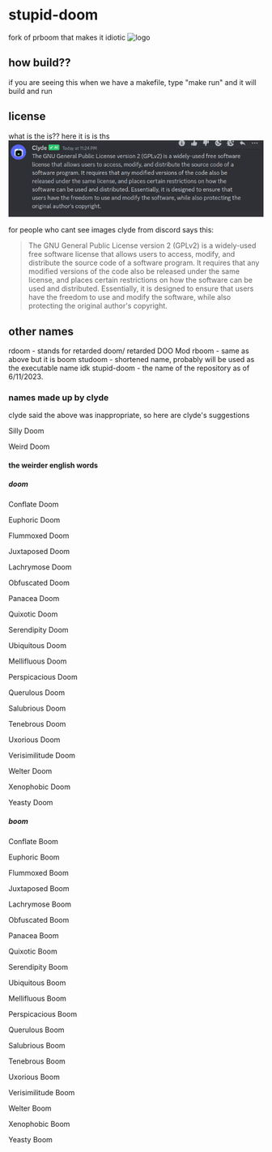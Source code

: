 # stupid-doom
fork of prboom that makes it idiotic
![logo](https://github.com/nickplj12/stupid-doom/assets/78268270/34a22f9c-fef6-4eec-b739-7aa9f09da01f)

## how build??
if you are seeing this when we have a makefile, type "make run" and it will build and run

## license
what is the is??
 here it is is ths\
![gnu general public license explained by a rat](https://github.com/nickplj12/stupid-doom/blob/master/what.png?raw=true)

for  people who cant see images
clyde from discord says this:

> The GNU General Public License version 2 (GPLv2) is a widely-used free software license that allows users to access, modify, and distribute the source code of a software program. It requires that any modified versions of the code also be released under the same license, and places certain restrictions on how the software can be used and distributed. Essentially, it is designed to ensure that users have the freedom to use and modify the software, while also protecting the original author's copyright.


## other names
rdoom - stands for retarded doom/ retarded DOO Mod
rboom - same as above but it is boom
studoom - shortened name, probably will be used as the executable name idk
stupid-doom - the name of the repository as of 6/11/2023.

### names made up by clyde
clyde said the above was inappropriate, so here are clyde's suggestions

Silly Doom

Weird Doom

#### the weirder english words
##### doom

Conflate Doom

Euphoric Doom

Flummoxed Doom

Juxtaposed Doom

Lachrymose Doom

Obfuscated Doom

Panacea Doom

Quixotic Doom

Serendipity Doom

Ubiquitous Doom

Mellifluous Doom

Perspicacious Doom

Querulous Doom

Salubrious Doom

Tenebrous Doom

Uxorious Doom

Verisimilitude Doom

Welter Doom

Xenophobic Doom

Yeasty Doom

##### boom

Conflate Boom

Euphoric Boom

Flummoxed Boom

Juxtaposed Boom

Lachrymose Boom

Obfuscated Boom

Panacea Boom

Quixotic Boom

Serendipity Boom

Ubiquitous Boom

Mellifluous Boom

Perspicacious Boom

Querulous Boom

Salubrious Boom

Tenebrous Boom

Uxorious Boom

Verisimilitude Boom

Welter Boom

Xenophobic Boom

Yeasty Boom
